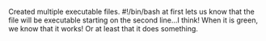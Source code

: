 
Created multiple executable files. #!/bin/bash at first lets us know that the file will be executable starting on the second line...I think! When it is green, we know that it works! Or at least that it does something.
